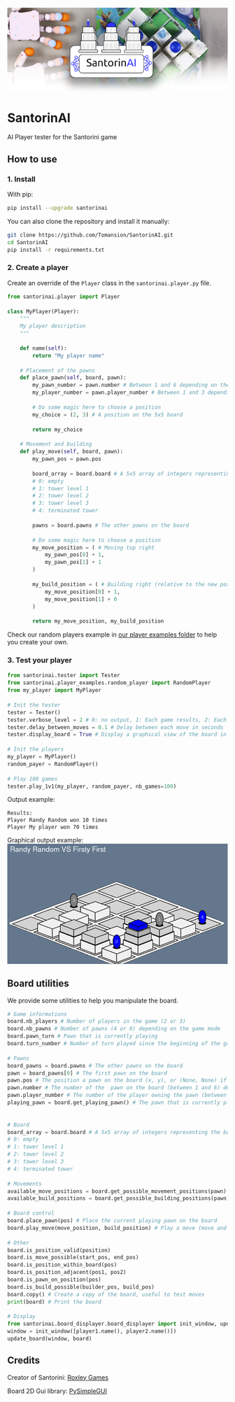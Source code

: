 ![Graphical output example](./images/headban.png)

# SantorinAI
AI Player tester for the Santorini game

## How to use
### 1. Install

With pip:
```bash
pip install --upgrade santorinai
```

You can also clone the repository and install it manually:
```bash
git clone https://github.com/Tomansion/SantorinAI.git
cd SantorinAI
pip install -r requirements.txt
```

### 2. Create a player

Create an override of the `Player` class in the `santorinai.player.py` file.

```python
from santorinai.player import Player

class MyPlayer(Player):
    """
    My player description
    """

    def name(self):
        return "My player name"

    # Placement of the pawns
    def place_pawn(self, board, pawn):
        my_pawn_number = pawn.number # Between 1 and 6 depending on the game mode
        my_player_number = pawn.player_number # Between 1 and 3 depending on the game mode

        # Do some magic here to choose a position
        my_choice = (2, 3) # A position on the 5x5 board

        return my_choice

    # Movement and building
    def play_move(self, board, pawn):
        my_pawn_pos = pawn.pos

        board_array = board.board # A 5x5 array of integers representing the board
        # 0: empty
        # 1: tower level 1
        # 2: tower level 2
        # 3: tower level 3
        # 4: terminated tower

        pawns = board.pawns # The other pawns on the board

        # Do some magic here to choose a position
        my_move_position = ( # Moving top right
            my_pawn_pos[0] + 1, 
            my_pawn_pos[1] + 1
        ) 

        my_build_position = ( # Building right (relative to the new position)
            my_move_position[0] + 1, 
            my_move_position[1] + 0
        ) 

        return my_move_position, my_build_position
```

Check our random players example in [our player examples folder](./santorinai/player_examples/)  to help you create your own.

### 3. Test your player

```python
from santorinai.tester import Tester
from santorinai.player_examples.random_player import RandomPlayer
from my_player import MyPlayer

# Init the tester
tester = Tester()
tester.verbose_level = 2 # 0: no output, 1: Each game results, 2: Each move summary
tester.delay_between_moves = 0.1 # Delay between each move in seconds
tester.display_board = True # Display a graphical view of the board in a window

# Init the players
my_player = MyPlayer()
random_payer = RandomPlayer()

# Play 100 games
tester.play_1v1(my_player, random_payer, nb_games=100)
```
Output example:
```
Results:
Player Randy Random won 10 times
Player My player won 70 times
```
Graphical output example:
![Graphical output example](./images/board_image.png)

## Board utilities
We provide some utilities to help you manipulate the board.

```python
# Game informations
board.nb_players # Number of players in the game (2 or 3)
board.nb_pawns # Number of pawns (4 or 6) depending on the game mode
board.pawn_turn # Pawn that is currently playing
board.turn_number # Number of turn played since the beginning of the game

# Pawns
board_pawns = board.pawns # The other pawns on the board
pawn = board_pawns[0] # The first pawn on the board
pawn.pos # The position a pawn on the board (x, y), or (None, None) if it is not placed yet
pawn.number # The number of the  pawn on the board (between 1 and 6) depending on the game mode
pawn.player_number # The number of the player owning the pawn (between 1 and 3) depending on the game mode
playing_pawn = board.get_playing_pawn() # The pawn that is currently playing


# Board
board_array = board.board # A 5x5 array of integers representing the board
# 0: empty
# 1: tower level 1
# 2: tower level 2
# 3: tower level 3
# 4: terminated tower

# Movements
available_move_positions = board.get_possible_movement_positions(pawn)
available_build_positions = board.get_possible_building_positions(pawn)

# Board control
board.place_pawn(pos) # Place the current playing pawn on the board
board.play_move(move_position, build_position) # Play a move (move and build) with the current playing pawn

# Other
board.is_position_valid(position)
board.is_move_possible(start_pos, end_pos)
board.is_position_within_board(pos)
board.is_position_adjacent(pos1, pos2)
board.is_pawn_on_position(pos)
board.is_build_possible(builder_pos, build_pos)
board.copy() # Create a copy of the board, useful to test moves
print(board) # Print the board

# Display
from santorinai.board_displayer.board_displayer import init_window, update_board
window = init_window([player1.name(), player2.name()])
update_board(window, board)
```

## Credits

Creator of Santorini: [Roxley Games](https://roxley.com/)

Board 2D Gui library: [PySimpleGUI](https://www.pysimplegui.org/en/latest/)
